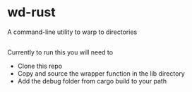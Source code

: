 # wd-rust

A command-line utility to warp to directories

##

Currently to run this you will need to

* Clone this repo
* Copy and source the wrapper function in the lib directory
* Add the debug folder from cargo build to your path